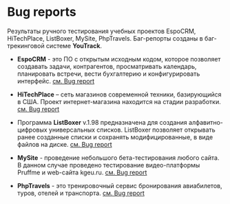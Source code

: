 # Bug reports
Результаты ручного тестирования учебных проектов EspoCRM, HiTechPlace, ListBoxer, MySite, PhpTravels. Баг-репорты созданы в баг-трекинговой системе **YouTrack**.

+ **EspoCRM** - это ПО с открытым исходным кодом, которое позволяет создавать задачи, контрагентов, просматривать календарь, планировать встречи, вести бухгалтерию и конфигурировать интерфейс. [см. Bug report](https://github.com/Ed-Yunusov/Test-documentation/blob/main/Bug%20reports/Bug%20report%20(EspoCRM).pdf)

+ **HiTechPlace** – сеть магазинов современной техники, базирующийся в США. Проект интернет-магазина находится на стадии разработки. [см. Bug report](https://github.com/Ed-Yunusov/Test-documentation/blob/main/Bug%20reports/Bug%20report%20(HiTechPlace).pdf)

+ Программа **ListBoxer** v.1.98 предназначена для создания алфавитно-цифровых универсальных списков. ListBoxer позволяет открывать ранее созданные списки и сохранять модифицированные, в виде файлов на диске. [см. Bug report](https://github.com/Ed-Yunusov/Test-documentation/blob/main/Bug%20reports/Bug%20report%20(ListBoxer).pdf)

+ **MySite** - проведение небольшого бета-тестирования любого сайта. В данном случае проведено тестирование видео-платформы Pruffme и web-сайта kgeu.ru. [см. Bug report](https://github.com/Ed-Yunusov/Test-documentation/blob/main/Bug%20reports/Bug%20report%20(My%20site).pdf)

+ **PhpTravels** - это тренировочный сервис бронирования авиабилетов, туров, отелей и транспорта. [см. Bug report](https://github.com/Ed-Yunusov/Test-documentation/blob/main/Bug%20reports/Bug%20report%20(PhpTravels).pdf)


